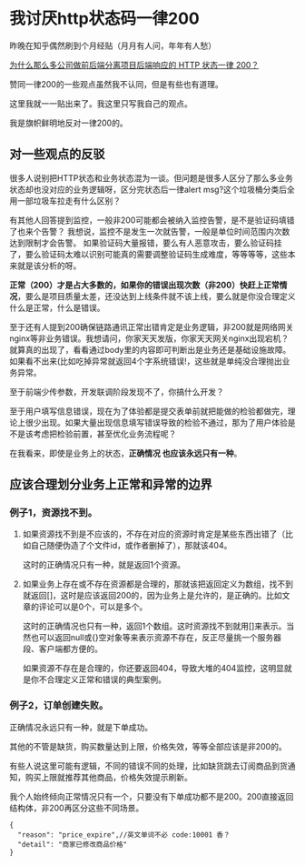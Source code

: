 # 我讨厌http状态码一律200
昨晚在知乎偶然刷到个月经贴（月月有人问，年年有人愁）

[为什么那么多公司做前后端分离项目后端响应的 HTTP 状态一律 200？](https://www.zhihu.com/question/513865370/answer/2939847024)

赞同一律200的一些观点虽然我不认同，但是有些也有道理。

这里我就一一贴出来了。我这里只写我自己的观点。

我是旗帜鲜明地反对一律200的。

## 对一些观点的反驳
很多人说别把HTTP状态和业务状态混为一谈。但问题是很多人区分了那么多业务状态却也没对应的业务逻辑呀，区分完状态后一律alert msg?这个垃圾桶分类后全用一部垃圾车拉走有什么区别？

有其他人回答提到监控，一般非200可能都会被纳入监控告警，是不是验证码填错了也来个告警？
我想说，监控不是发生一次就告警，一般是单位时间范围内次数达到限制才会告警。
如果验证码大量报错，要么有人恶意攻击，要么验证码挂了，要么验证码太难以识别可能真的需要调整验证码生成难度，等等等等，这些本来就是该分析的呀。

**正常（200）才是占大多数的，如果你的错误出现次数（非200）快赶上正常情况**，要么是项目质量太差，还没达到上线条件就不该上线，要么就是你没合理定义 什么是正常，什么是错误。

至于还有人提到200确保链路通讯正常出错肯定是业务逻辑，非200就是网络网关nginx等非业务错误。我想请问，你家天天发版，你家天天网关nginx出现宕机？就算真的出现了，看看通过body里的内容即可判断出是业务还是基础设施故障。如果看不出来(比如吃掉异常就返回4个字系统错误!，这些就是单纯没合理抛出业务异常。

至于前端少传参数，开发联调阶段发现不了，你搞什么开发？

至于用户填写信息错误，现在为了体验都是提交表单前就把能做的检验都做完，理论上很少出现。如果大量出现信息填写错误导致的检验不通过，那为了用户体验是不是该考虑把检验前置，甚至优化业务流程呢？

在我看来，即使是业务上的状态，**正确情况 也应该永远只有一种**。

## 应该合理划分业务上正常和异常的边界
### 例子1，资源找不到。
1. 如果资源找不到是不应该的，不存在对应的资源时肯定是某些东西出错了（比如自己随便伪造了个文件id，或作者删掉了），那就该404。

    这时的正确情况只有一种，就是返回1个资源。

2. 如果业务上存在或不存在资源都是合理的，那就该把返回定义为数组，找不到就返回[]，这时是应该返回200的，因为业务上是允许的，是正确的。比如文章的评论可以是0个，可以是多个。

    这时的正确情况也只有一种，返回1个数组。这时资源找不到就用[]来表示。当然也可以返回null或{}空对象等来表示资源不存在，反正尽量挑一个服务器段、客户端都方便的。

    如果资源不存在是合理的，你还要返回404，导致大堆的404监控，这明显就是你不合理定义正常和错误的典型案例。

### 例子2，订单创建失败。

正确情况永远只有一种，就是下单成功。

其他的不管是缺货，购买数量达到上限，价格失效，等等全部应该是非200的。

有些人说这里可能有逻辑，不同的错误不同的处理，比如缺货跳去订阅商品到货通知，购买上限就推荐其他商品，价格失效提示刷新。

我个人始终倾向正常情况只有一个，只要没有下单成功都不是200。200直接返回结构体，非200再区分这些不同场景。

```json5
{
  "reason": "price_expire",//英文单词不必 code:10001 香？
  "detail": "商家已修改商品价格"
}
```